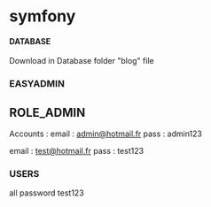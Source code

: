 # symfony
#### DATABASE ####
Download in Database folder "blog" file
### EASYADMIN ###
## ROLE_ADMIN ##

Accounts : 
email : admin@hotmail.fr
pass : admin123

email : test@hotmail.fr
pass : test123

### USERS ###
all password test123
